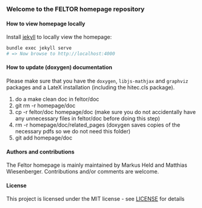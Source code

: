 ### Welcome to the FELTOR homepage repository

#### How to view homepage locally
Install [jekyll](https://jekyllrb.com/) to locally view the homepage:

```sh
bundle exec jekyll serve
# => Now browse to http://localhost:4000
```

#### How to update (doxygen) documentation

Please make sure that you have the `doxygen`,
`libjs-mathjax` and `graphviz` packages and a LateX installation (including the hitec.cls package).

1. do a make clean doc in feltor/doc
2. git rm -r homepage/doc
3. cp -r feltor/doc homepage/doc (make sure you do not accidentally have any
unnecessary files in feltor/doc before doing this step)
4. rm -r homepage/doc/related_pages (doxygen saves copies of the necessary pdfs so we do not need this folder)
5. git add homepage/doc

#### Authors and contributions

The Feltor homepage is mainly maintained by Markus Held and Matthias Wiesenberger. Contributions and/or comments are welcome.

#### License

This project is licensed under the MIT license - see [LICENSE](LICENSE) for details
